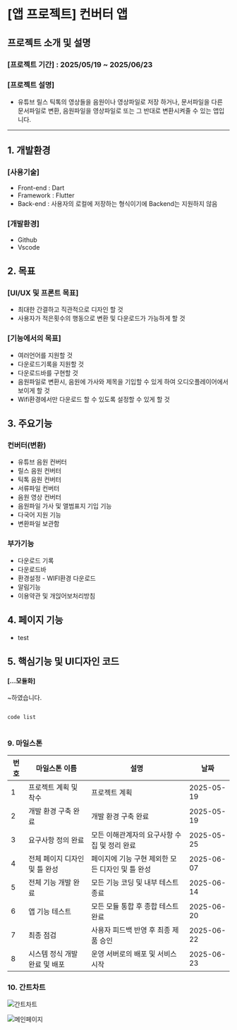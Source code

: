 # [앱 프로젝트] 컨버터 앱

## 프로젝트 소개 및 설명
### [프로젝트 기간] : 2025/05/19 ~ 2025/06/23
### [프로젝트 설명] 
* 유튜브 릴스 틱톡의 영상들을 음원이나 영상파일로 저장 하거나, 문서파일을 다른 문서파일로 변환,
음원파일을 영상파일로 또는 그 반대로 변환시켜줄 수 있는 앱입니다.
<hr>

## 1. 개발환경
### [사용기술]
* Front-end : Dart
* Framework : Flutter
* Back-end : 사용자의 로컬에 저장하는 형식이기에 Backend는 지원하지 않음
### [개발환경]
* Github
* Vscode

## 2. 목표
### [UI/UX 및 프론트 목표]
* 최대한 간결하고 직관적으로 디자인 할 것
* 사용자가 적은횟수의 행동으로 변환 및 다운로드가 가능하게 할 것 

### [기능에서의 목표]
* 여러언어를 지원할 것
* 다운로드기록을 지원할 것
* 다운로드바를 구현할 것
* 음원파일로 변환시, 음원에 가사와 제목을 기입할 수 있게 하여 오디오플레이어에서 보이게 할 것
* Wifi환경에서만 다운로드 할 수 있도록 설정할 수 있게 할 것


## 3. 주요기능
### 컨버터(변환)
 * 유튜브 음원 컨버터
 * 릴스 음원 컨버터
 * 틱톡 음원 컨버터
 * 서류파일 컨버터
 * 음원 영상 컨버터
 * 음원파일 가사 및 앨범표지 기입 기능
 * 다국어 지원 기능
 * 변환파일 보관함 

### 부가기능
 * 다운로드 기록
 * 다운로드바
 * 환경설정 - WIFI환경 다운로드
 * 알림기능
 * 이용약관 및 개읹어보처리방침


## 4. 페이지 기능
* test


## 5. 핵심기능 및 UI디자인 코드

#### [...모듈화]
~하였습니다. <br>
<pre>
<code>
code list
</code>
</pre>













### 9. 마일스톤

| 번호 | 마일스톤 이름       | 설명                                                  | 날짜   |
| --- | ------------------- | ----------------------------------------------------- | -------- |
| 1   | 프로젝트 계획 및 착수           | 프로젝트 계획                                         | 2025-05-19 |
| 2   | 개발 환경 구축 완료             | 개발 환경 구축 완료                                    | 2025-05-19 |
| 3   | 요구사항 정의 완료              | 모든 이해관계자의 요구사항 수집 및 정리 완료                   | 2025-05-25 |
| 4   | 전체 페이지 디자인 및 틀 완성    | 페이지에 기능 구현 제외한 모든 디자인 및 틀 완성                | 2025-06-07 |
| 5   | 전체 기능 개발 완료             | 모든 기능 코딩 및 내부 테스트 종료                       | 2025-06-14 |
| 6   | 앱 기능 테스트                  | 모든 모듈 통합 후 종합 테스트 완료                       | 2025-06-20 |
| 7   | 최종 점검                       | 사용자 피드백 반영 후 최종 제품 승인                     | 2025-06-22 |
| 8   | 시스템 정식 개발 완료 및 배포 | 운영 서버로의 배포 및 서비스 시작                        | 2025-06-23 |



### 10. 간트차트 

![간트차트](https://github.com/user-attachments/assets/e438021e-116f-4802-bba3-11b455296a3d)


![메인페이지](https://github.com/user-attachments/assets/f23cff59-8f83-47c0-9e3a-11d66663ef84)
